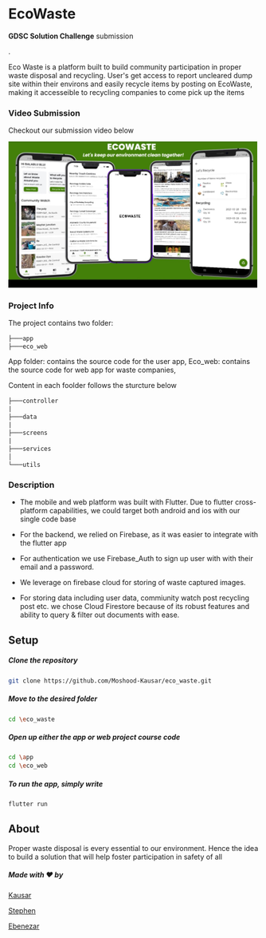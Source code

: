 <h1 align="left"> EcoWaste </h1>
<p align="left"><b>GDSC Solution Challenge</b> submission</p>.

<p align="left">Eco Waste is a platform built to build community participation in proper waste disposal and recycling. User's get access to report uncleared dump site within their environs and easily recycle items by posting on EcoWaste, making it accesseible to recycling companies to come pick up the items</p>

### Video Submission

Checkout our submission video below

<a href="http://www.youtube.com/">
<img src="designs/app_preview.jpeg" width="500px">                                                                                
</a>

### Project Info

The project contains two folder:

```
├───app
├───eco_web
```

App folder: contains the source code for the user app,
Eco_web: contains the source code for web app for waste companies,

Content in each foolder follows the sturcture below

```
├───controller
|
├───data
|
├───screens
|
├───services
│
└───utils
```

### Description

- The mobile and web platform was built with Flutter.
  Due to flutter cross-platform capabilities, we could
  target both android and ios with our single code base

- For the backend, we relied on Firebase, as it was easier to
  integrate with the flutter app

- For authentication we use Firebase_Auth to sign up user with
  with their email and a password.

- We leverage on firebase cloud for storing of waste captured
  images.

- For storing data including user data, commiunity watch post
  recycling post etc. we chose Cloud Firestore because of its robust
  features and ability to query & filter out documents with ease.

## Setup

##### Clone the repository

```bash
git clone https://github.com/Moshood-Kausar/eco_waste.git
```

##### Move to the desired folder

```bash
cd \eco_waste
```

##### Open up either the app or web project course code

```bash
cd \app
cd \eco_web
```

##### To run the app, simply write

```bash
flutter run
```

## About

Proper waste disposal is every essential to our environment. Hence the idea to build a solution that will help foster participation in safety of all

##### Made with ♥ by

[Kausar](https://github.com/Moshood-Kausar)

[Stephen](https://github.com/SteveOye)

[Ebenezar](https://twitter.com/a_classicworld)
